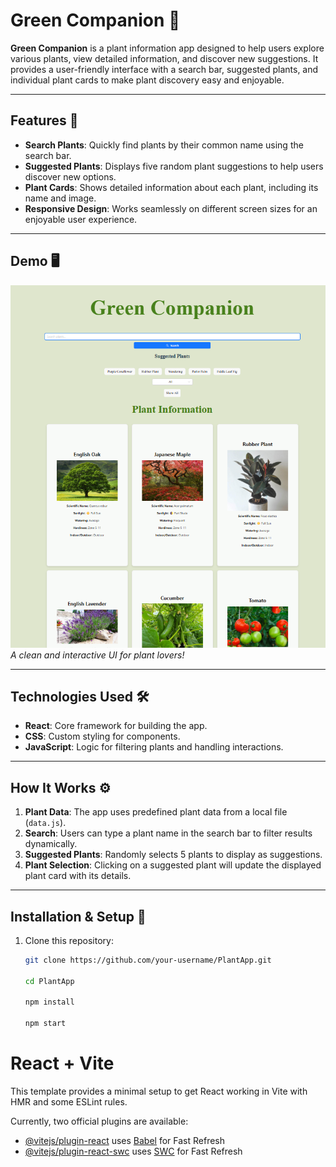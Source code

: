 # Green Companion 🌱

**Green Companion** is a plant information app designed to help users explore various plants, view detailed information, and discover new suggestions. It provides a user-friendly interface with a search bar, suggested plants, and individual plant cards to make plant discovery easy and enjoyable.

---

## Features 🌟

- **Search Plants**: Quickly find plants by their common name using the search bar.
- **Suggested Plants**: Displays five random plant suggestions to help users discover new options.
- **Plant Cards**: Shows detailed information about each plant, including its name and image.
- **Responsive Design**: Works seamlessly on different screen sizes for an enjoyable user experience.

---

## Demo 🖥️

![Green Companion Preview](public/preview.png)  
*A clean and interactive UI for plant lovers!*

---

## Technologies Used 🛠️

- **React**: Core framework for building the app.
- **CSS**: Custom styling for components.
- **JavaScript**: Logic for filtering plants and handling interactions.

---

## How It Works ⚙️

1. **Plant Data**: The app uses predefined plant data from a local file (`data.js`).
2. **Search**: Users can type a plant name in the search bar to filter results dynamically.
3. **Suggested Plants**: Randomly selects 5 plants to display as suggestions.
4. **Plant Selection**: Clicking on a suggested plant will update the displayed plant card with its details.

---

## Installation & Setup 🚀

1. Clone this repository:
   ```bash
   git clone https://github.com/your-username/PlantApp.git

   cd PlantApp

   npm install

   npm start


# React + Vite

This template provides a minimal setup to get React working in Vite with HMR and some ESLint rules.

Currently, two official plugins are available:

- [@vitejs/plugin-react](https://github.com/vitejs/vite-plugin-react/blob/main/packages/plugin-react/README.md) uses [Babel](https://babeljs.io/) for Fast Refresh
- [@vitejs/plugin-react-swc](https://github.com/vitejs/vite-plugin-react-swc) uses [SWC](https://swc.rs/) for Fast Refresh
